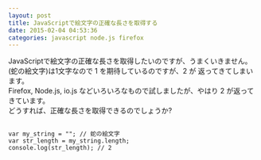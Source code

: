 ```yaml
---
layout: post
title: JavaScriptで絵文字の正確な長さを取得する
date: 2015-02-04 04:53:36
categories: javascript node.js firefox
---
```

<!-- {% raw %} -->
<p>JavaScriptで絵文字の正確な長さを取得したいのですが、うまくいきません。<br>
(蛇の絵文字)は1文字なので 1 を期待しているのですが、2 が 返ってきてしまいます。<br>
Firefox, Node.js, io.js などいろいろなもので試しましたが、やはり 2 が返ってきています。<br>
どうすれば、正確な長さを取得できるのでしょうか?</p>

<pre>
<code>
var my_string = ""; // 蛇の絵文字
var str_length = my_string.length;
console.log(str_length); // 2
</code>
</pre>
<!-- {% endraw %} -->
